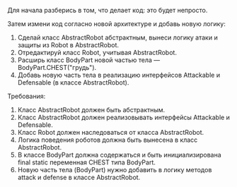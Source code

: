 
Для начала разберись в том, что делает код: это будет непросто.

Затем измени код согласно новой архитектуре и добавь новую логику:
1. Сделай класс AbstractRobot абстрактным, вынеси логику атаки и защиты из Robot в AbstractRobot.
2. Отредактируй класс Robot, учитывая AbstractRobot.
3. Расширь класс BodyPart новой частью тела &mdash; BodyPart.CHEST(&quot;грудь&quot;).
4. Добавь новую часть тела в реализацию интерфейсов Attackable и Defensable (в классе AbstractRobot).


Требования:
1.	Класс AbstractRobot должен быть абстрактным.
2.	Класс AbstractRobot должен реализовывать интерфейсы Attackable и Defensable.
3.	Класс Robot должен наследоваться от класса AbstractRobot.
4.	Логика поведения роботов должна быть вынесена в класс AbstractRobot.
5.	В классе BodyPart должна содержаться и быть инициализирована final static переменная CHEST типа BodyPart.
6.	Новую часть тела (BodyPart) нужно добавить в логику методов attack и defense в классе AbstractRobot.


